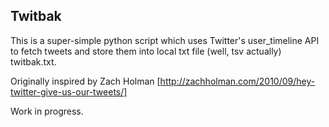 Twitbak
-------

This is a super-simple python script which uses Twitter's user_timeline API to fetch tweets and store them into local txt file (well, tsv actually) twitbak.txt.

Originally inspired by Zach Holman [http://zachholman.com/2010/09/hey-twitter-give-us-our-tweets/]

Work in progress.
